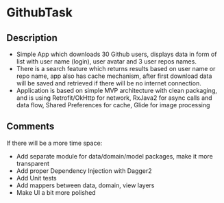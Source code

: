 # GithubTask

## Description
- Simple App which downloads 30 Github users, displays data in form of list with user name (login), user avatar and 3 user repos names.
- There is a search feature which returns results based on user name or repo name, app also has cache mechanism, after first download data will be saved and retrieved if there will be no internet connection.
- Application is based on simple MVP architecture with clean packaging, and is using Retrofit/OkHttp for network, RxJava2 for async calls and data flow, Shared Preferences for cache, Glide for image processing

## Comments
If there will be a more time space:
- Add separate module for data/domain/model packages, make it more transparent
- Add proper Dependency Injection with Dagger2
- Add Unit tests
- Add mappers between data, domain, view layers
- Make UI a bit more polished
